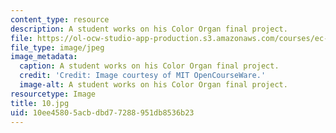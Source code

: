 ```yaml
---
content_type: resource
description: A student works on his Color Organ final project.
file: https://ol-ocw-studio-app-production.s3.amazonaws.com/courses/ec-s06-practical-electronics-fall-2004/10ee45805acbdbd77288951db8536b23_10.jpg
file_type: image/jpeg
image_metadata:
  caption: A student works on his Color Organ final project.
  credit: 'Credit: Image courtesy of MIT OpenCourseWare.'
  image-alt: A student works on his Color Organ final project.
resourcetype: Image
title: 10.jpg
uid: 10ee4580-5acb-dbd7-7288-951db8536b23
---
```

